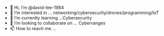 - 👋 Hi, I’m @david-lee-1984
- 👀 I’m interested in ... networking/cybersecurity/drones/programming/IoT
- 🌱 I’m currently learning ...Cybersecurity
- 💞️ I’m looking to collaborate on ... Cyberranges
- 📫 How to reach me ...

<!---
david-lee-1984/david-lee-1984 is a ✨ special ✨ repository because its `README.md` (this file) appears on your GitHub profile.
You can click the Preview link to take a look at your changes.
--->
